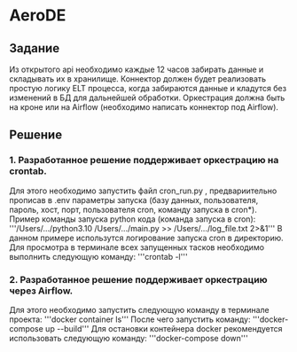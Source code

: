 # AeroDE

## Задание

Из открытого api необходимо каждые 12 часов забирать данные и складывать их в хранилище. 
Коннектор должен будет реализовать простую логику ELT процесса, когда забираются данные и кладутся без изменений в БД для дальнейшей обработки. 
Оркестрация должна быть на кроне или на Airflow (необходимо написать коннектор под Airflow).

## Решение

### 1. Разработанное решение поддерживает оркестрацию на crontab. 
Для этого необходимо запустить файл cron_run.py , предвариительно прописав в .env параметры запуска (базу данных, пользователя, пароль, хост, порт, пользователя cron, команду запуска в cron*).
Пример команды запуска python кода (команда запуска в cron):
'''/Users/.../python3.10 /Users/.../main.py >> /Users/.../log_file.txt 2>&1'''
В данном примере использутся логирование запуска cron в директорию.
Для просмотра в терминале всех запущенных тасков необходимо выполнить следующую команду:
'''crontab -l'''

### 2. Разработанное решение поддерживает оркестрацию через Airflow.
Для этого необходимо запустить следующую команду в терминале проекта:
'''docker container ls'''
После чего запустить команду:
'''docker-compose up --build'''
Для остановки контейнера docker рекомендуется использовать следующую команду:
'''docker-compose down'''
